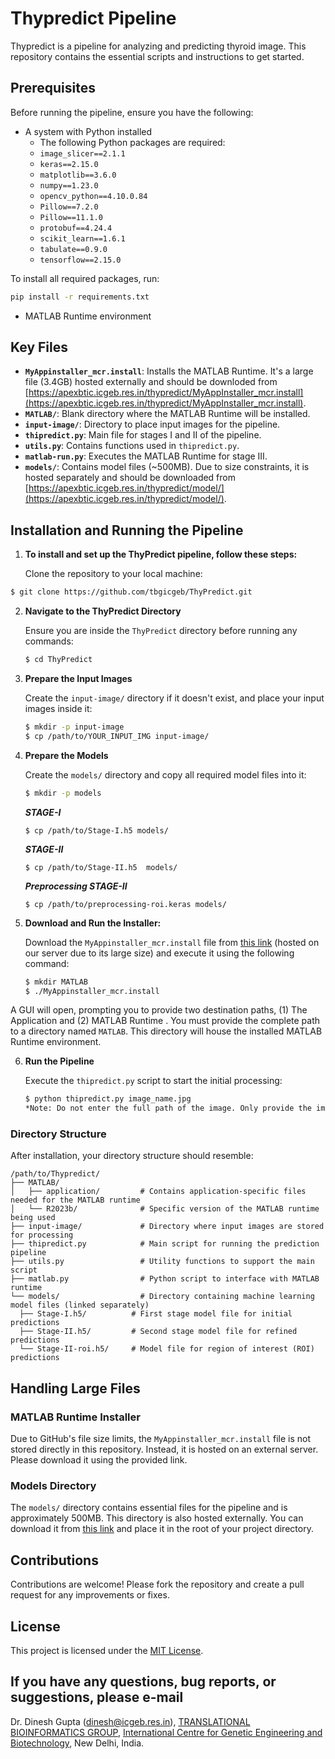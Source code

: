 # Thypredict Pipeline

Thypredict is a pipeline for analyzing and predicting thyroid image. This repository contains the essential scripts and instructions to get started.

## Prerequisites

Before running the pipeline, ensure you have the following:

- A system with Python installed
  - The following Python packages are required:
  - `image_slicer==2.1.1`
  - `keras==2.15.0`
  - `matplotlib==3.6.0`
  - `numpy==1.23.0`
  - `opencv_python==4.10.0.84`
  - `Pillow==7.2.0`
  - `Pillow==11.1.0`
  - `protobuf==4.24.4`
  - `scikit_learn==1.6.1`
  - `tabulate==0.9.0`
  - `tensorflow==2.15.0`

To install all required packages, run:

```bash
pip install -r requirements.txt
```
- MATLAB Runtime environment

## Key Files

- **`MyAppinstaller_mcr.install`**: Installs the MATLAB Runtime. It's a large file (3.4GB) hosted externally and should be downloded from [https://apexbtic.icgeb.res.in/thypredict/MyAppInstaller_mcr.install](https://apexbtic.icgeb.res.in/thypredict/MyAppInstaller_mcr.install).
- **`MATLAB/`**: Blank directory where the MATLAB Runtime will be installed.
- **`input-image/`**: Directory to place input images for the pipeline.
- **`thipredict.py`**: Main file for stages I and II of the pipeline.
- **`utils.py`**: Contains functions used in `thipredict.py`.
- **`matlab-run.py`**: Executes the MATLAB Runtime for stage III.
- **`models/`**: Contains model files (~500MB). Due to size constraints, it is hosted separately and should be downloaded from [https://apexbtic.icgeb.res.in/thypredict/model/](https://apexbtic.icgeb.res.in/thypredict/model/).

## Installation and Running the Pipeline
1. **To install and set up the ThyPredict pipeline, follow these steps:**

    Clone the repository to your local machine:

```bash
$ git clone https://github.com/tbgicgeb/ThyPredict.git
```

2. **Navigate to the ThyPredict Directory**

   Ensure you are inside the `ThyPredict` directory before running any commands:

   ```bash
   $ cd ThyPredict
   ```

3. **Prepare the Input Images**

   Create the `input-image/` directory if it doesn't exist, and place your input images inside it:

   ```bash
   $ mkdir -p input-image
   $ cp /path/to/YOUR_INPUT_IMG input-image/
   ```

4. **Prepare the Models**

   Create the `models/` directory and copy all required model files into it:

   ```bash
   $ mkdir -p models
   ```
   ***STAGE-I***
   ```
   $ cp /path/to/Stage-I.h5 models/
   ```
   ***STAGE-II***
   ```
   $ cp /path/to/Stage-II.h5  models/
   ```
   ***Preprocessing STAGE-II***
   ```
   $ cp /path/to/preprocessing-roi.keras models/
   ```
     
5. **Download and Run the Installer:**

   Download the `MyAppinstaller_mcr.install` file from [this link](https://apexbtic.icgeb.res.in/thypredict/MyAppInstaller_mcr.install) (hosted on our server due to its large size) and execute it using the following command:
   
   ```bash
   $ mkdir MATLAB
   $ ./MyAppinstaller_mcr.install
   ```
   
A GUI will open, prompting you to provide two destination paths, (1) The Application and (2) MATLAB Runtime . You must provide the complete path to a directory named `MATLAB`. This directory will house the installed MATLAB Runtime environment.

6. **Run the Pipeline**

   Execute the `thipredict.py` script to start the initial processing:

   ```bash
   $ python thipredict.py image_name.jpg
   *Note: Do not enter the full path of the image. Only provide the image name that is inside the input-image directory
   ```

### Directory Structure

   After installation, your directory structure should resemble:

  ```
/path/to/Thypredict/
├── MATLAB/
│   ├── application/         # Contains application-specific files needed for the MATLAB runtime
│   └── R2023b/              # Specific version of the MATLAB runtime being used
├── input-image/             # Directory where input images are stored for processing
├── thipredict.py            # Main script for running the prediction pipeline
├── utils.py                 # Utility functions to support the main script
├── matlab.py                # Python script to interface with MATLAB runtime
└── models/                  # Directory containing machine learning model files (linked separately)
    ├── Stage-I.h5/          # First stage model file for initial predictions
    ├── Stage-II.h5/         # Second stage model file for refined predictions
    └── Stage-II-roi.h5/     # Model file for region of interest (ROI) predictions

   ```

## Handling Large Files

### MATLAB Runtime Installer

Due to GitHub's file size limits, the `MyAppinstaller_mcr.install` file is not stored directly in this repository. Instead, it is hosted on an external server. Please download it using the provided link.

### Models Directory

The `models/` directory contains essential files for the pipeline and is approximately 500MB. This directory is also hosted externally. You can download it from [this link](#) and place it in the root of your project directory.

## Contributions

Contributions are welcome! Please fork the repository and create a pull request for any improvements or fixes.

## License

This project is licensed under the [MIT License](LICENSE).


## If you have any questions, bug reports, or suggestions, please e-mail
Dr. Dinesh Gupta (dinesh@icgeb.res.in), [TRANSLATIONAL BIOINFORMATICS GROUP](https://bioinfo.icgeb.res.in/bioinfo/), [International Centre for Genetic Engineering and Biotechnology](https://www.icgeb.org/), New Delhi, India. 

